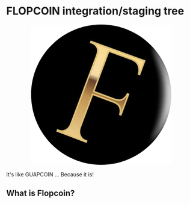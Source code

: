 FLOPCOIN integration/staging tree
=====================================
<center><img src='https://raw.githubusercontent.com/Shinoa-Fores/Flopcoin/master/src/qt/res/icons/FLOPCOINAVATAR.png'></img></center>

It's like GUAPCOIN ... Because it is!

What is Flopcoin?
----------------
